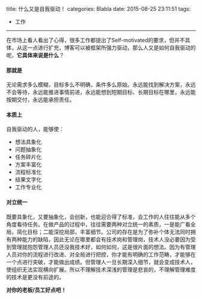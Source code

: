 title: 什么又是自我驱动！
categories: Blabla
date: 2015-08-25 23:11:51
tags: 
- 工作
---
在市场上看人看出了心得，很多工作都提出了Self-motivated的要求，但并不具体，从这一点进行扩充，博客可以被框架所强力驱动，那么人又是如何自我驱动的呢，**它具体来说是什么**？

#### 那就是

无论需求多么模糊，目标多么不明确，条件多么原始。永远能找到解决方案，永远不会等待，永远能推进事情前进，永远能想到短期目标、长期目标在哪里，永远能按期交付，永远能承担责任。

#### 本质上

自我驱动的人，能够使：
* 想法具象化
* 问题抽象化
* 任务碎片化
* 方案丰富化
* 流程标准化
* 结果文字化
* 工作专业化

#### 对立统一

既要具象化，又要抽象化，会创新，也能迎合得了标准，会工作的人往往能从多个角度看待任务。在做产品的过程中，往往需要两种对立统一的素质，一是能广看全局，简化目标；二能深挖局部，丰富细节。公司的存在是为了弥补个体无法同时拥有两种能力的缺陷，因此无论在哪里都会有技术岗和管理岗，技术人没必要因为受到管理就抱怨管理人员还没我技术好，如何如何，这是很片面的想法。因为有管理人员对你的流程进行改进、对全局进行把控，你才能有明确的工作范畴，才能够在一个点进行突破，才能做出成绩。但管理人一旦长期深入细节，就会变成技术人，使组织无法实现横向扩展。所以不理解技术深浅的管理是悲哀的，不理解管理难度的技术是更没有前途的。

**对你的老板/员工好点吧！**